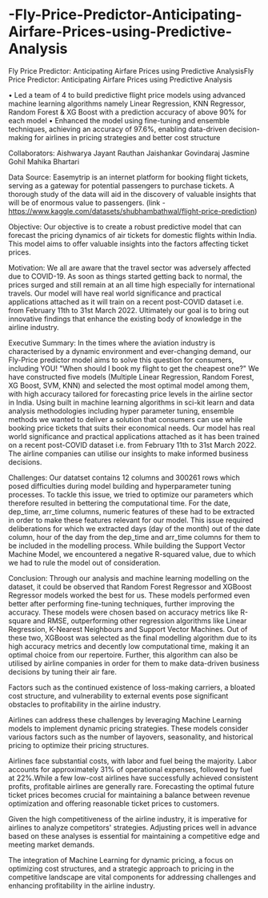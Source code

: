 # -Fly-Price-Predictor-Anticipating-Airfare-Prices-using-Predictive-Analysis

Fly Price Predictor: Anticipating Airfare Prices using Predictive AnalysisFly Price Predictor: Anticipating Airfare Prices using Predictive Analysis

• Led a team of 4 to build predictive flight price models using advanced machine learning algorithms namely Linear Regression, KNN Regressor, Random Forest &amp; XG Boost with a prediction accuracy of above 90% for each model
• Enhanced the model using fine-tuning and ensemble techniques, achieving an accuracy of 97.6%, enabling data-driven decision-making for airlines in pricing strategies and better cost structure

Collaborators: 
Aishwarya Jayant Rauthan
Jaishankar Govindaraj
Jasmine Gohil
Mahika Bhartari

Data Source:
Easemytrip is an internet platform for booking flight tickets, serving as a gateway for potential passengers to purchase tickets. A thorough study of the data will aid in the discovery of valuable insights that will be of enormous value to passengers. (link - https://www.kaggle.com/datasets/shubhambathwal/flight-price-prediction)

Objective:
Our objective is to create a robust predictive model that can forecast the pricing dynamics of air tickets for domestic flights within India. This model aims to offer valuable insights into the factors affecting ticket prices.

Motivation:
We all are aware that the travel sector was adversely affected due to COVID-19. As soon as things started getting back to normal, the prices surged and still remain at an all time high especially for international travels. Our model will have real world significance and practical applications attached as it will train on a recent post-COVID dataset i.e. from February 11th to 31st March 2022. Ultimately our goal is to bring out innovative findings that enhance the existing body of knowledge in the airline industry.

Executive Summary:
In the times where the aviation industry is characterised by a dynamic environment and ever-changing demand, our Fly-Price predictor model aims to solve this question for consumers, including YOU! "When should I book my flight to get the cheapest one?" We have constructed five models (Multiple Linear Regression, Random Forest, XG Boost, SVM, KNN) and selected the most optimal model among them, with high accuracy tailored for forecasting price levels in the airline sector in India. Using built in machine learning algorithms in sci-kit learn and data analysis methodologies including hyper parameter tuning, ensemble methods we wanted to deliver a solution that consumers can use while booking price tickets that suits their economical needs. Our model has real world significance and practical applications attached as it has been trained on a recent post-COVID dataset i.e. from February 11th to 31st March 2022. The airline companies can utilise our insights to make informed business decisions.

Challenges: 
Our datatset contains 12 columns and 300261 rows which posed difficulties during model building and hyperparameter tuning processes. To tackle this issue, we tried to optimize our parameters which therefore resulted in bettering the computational time.
For the date, dep_time, arr_time columns, numeric features of these had to be extracted in order to make these features relevant for our model. This issue required deliberations for which we extracted days (day of the month) out of the date column, hour of the day from the dep_time and arr_time columns for them to be included in the modelling process.
While building the Support Vector Machine Model, we encountered a negative R-squared value, due to which we had to rule the model out of consideration.

Conclusion:
Through our analysis and machine learning modelling on the dataset, it could be observed that Random Forest Regressor and XGBoost Regressor models worked the best for us. These models performed even better after performing fine-tuning techniques, further improving the accuracy. These models were chosen based on accuracy metrics like R-square and RMSE, outperforming other regression algorithms like Linear Regression, K-Nearest Neighbours and Support Vector Machines. Out of these two, XGBoost was selected as the final modelling algorithm due to its high accuracy metrics and decently low computational time, making it an optimal choice from our repertoire. Further, this algorithm can also be utilised by airline companies in order for them to make data-driven business decisions by tuning their air fare.

Factors such as the continued existence of loss-making carriers, a bloated cost structure, and vulnerability to external events pose significant obstacles to profitability in the airline industry.

Airlines can address these challenges by leveraging Machine Learning models to implement dynamic pricing strategies. These models consider various factors such as the number of layovers, seasonality, and historical pricing to optimize their pricing structures.

Airlines face substantial costs, with labor and fuel being the majority. Labor accounts for approximately 31% of operational expenses, followed by fuel at 22%.While a few low-cost airlines have successfully achieved consistent profits, profitable airlines are generally rare. Forecasting the optimal future ticket prices becomes crucial for maintaining a balance between revenue optimization and offering reasonable ticket prices to customers.

Given the high competitiveness of the airline industry, it is imperative for airlines to analyze competitors' strategies. Adjusting prices well in advance based on these analyses is essential for maintaining a competitive edge and meeting market demands.

The integration of Machine Learning for dynamic pricing, a focus on optimizing cost structures, and a strategic approach to pricing in the competitive landscape are vital components for addressing challenges and enhancing profitability in the airline industry.
